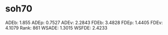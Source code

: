 # soh70

ADEb: 1.855
ADEp: 0.7527
ADEv: 2.2843
FDEb: 3.4828
FDEp: 1.4405
FDEv: 4.1079
Rank: 861
WSADE: 1.3015
WSFDE: 2.4233